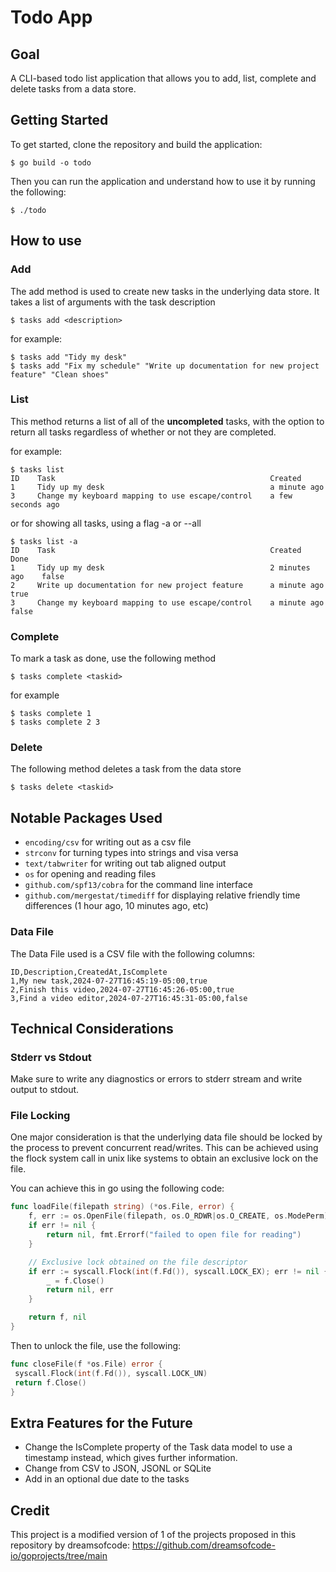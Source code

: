 # Todo App

## Goal

A CLI-based todo list application that allows you to add, list, complete and delete tasks from a data store.

## Getting Started

To get started, clone the repository and build the application:

```
$ go build -o todo
```

Then you can run the application and understand how to use it by running the following:

```
$ ./todo
```

## How to use

### Add

The add method is used to create new tasks in the underlying data store. It takes a list of arguments with the task description

```
$ tasks add <description>
```

for example:

```
$ tasks add "Tidy my desk"
$ tasks add "Fix my schedule" "Write up documentation for new project feature" "Clean shoes"
```

### List

This method returns a list of all of the **uncompleted** tasks, with the option to return all tasks regardless of whether or not they are completed.

for example:

```
$ tasks list
ID    Task                                                Created
1     Tidy up my desk                                     a minute ago
3     Change my keyboard mapping to use escape/control    a few seconds ago
```

or for showing all tasks, using a flag -a or --all

```
$ tasks list -a
ID    Task                                                Created          Done
1     Tidy up my desk                                     2 minutes ago    false
2     Write up documentation for new project feature      a minute ago     true
3     Change my keyboard mapping to use escape/control    a minute ago     false
```

### Complete

To mark a task as done, use the following method

```
$ tasks complete <taskid>
```

for example

```
$ tasks complete 1
$ tasks complete 2 3
```

### Delete

The following method deletes a task from the data store

```
$ tasks delete <taskid>
```

## Notable Packages Used

- `encoding/csv` for writing out as a csv file
- `strconv` for turning types into strings and visa versa
- `text/tabwriter` for writing out tab aligned output
- `os` for opening and reading files
- `github.com/spf13/cobra` for the command line interface
- `github.com/mergestat/timediff` for displaying relative friendly time differences (1 hour ago, 10 minutes ago, etc)

### Data File

The Data File used is a CSV file with the following columns:

```
ID,Description,CreatedAt,IsComplete
1,My new task,2024-07-27T16:45:19-05:00,true
2,Finish this video,2024-07-27T16:45:26-05:00,true
3,Find a video editor,2024-07-27T16:45:31-05:00,false
```

## Technical Considerations

### Stderr vs Stdout

Make sure to write any diagnostics or errors to stderr stream and write output to stdout.

### File Locking

One major consideration is that the underlying data file should be locked by the process to prevent concurrent read/writes. This can
be achieved using the flock system call in unix like systems to obtain an exclusive lock on the file.

You can achieve this in go using the following code:

```go
func loadFile(filepath string) (*os.File, error) {
	f, err := os.OpenFile(filepath, os.O_RDWR|os.O_CREATE, os.ModePerm)
	if err != nil {
		return nil, fmt.Errorf("failed to open file for reading")
	}

    // Exclusive lock obtained on the file descriptor
	if err := syscall.Flock(int(f.Fd()), syscall.LOCK_EX); err != nil {
		_ = f.Close()
		return nil, err
	}

	return f, nil
}
```

Then to unlock the file, use the following:

```go
func closeFile(f *os.File) error {
 syscall.Flock(int(f.Fd()), syscall.LOCK_UN)
 return f.Close()
}
```

## Extra Features for the Future

- Change the IsComplete property of the Task data model to use a timestamp instead, which gives further information.
- Change from CSV to JSON, JSONL or SQLite
- Add in an optional due date to the tasks

## Credit

This project is a modified version of 1 of the projects proposed in this repository by dreamsofcode: https://github.com/dreamsofcode-io/goprojects/tree/main
